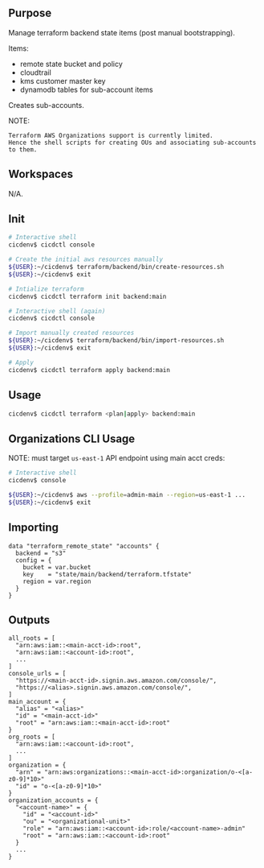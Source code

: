 ## Purpose
Manage terraform backend state items (post manual bootstrapping).

Items:
* remote state bucket and policy
* cloudtrail
* kms customer master key
* dynamodb tables for sub-account items

Creates sub-accounts.

NOTE: 
```
Terraform AWS Organizations support is currently limited.
Hence the shell scripts for creating OUs and associating sub-accounts to them.
```

## Workspaces
N/A.

## Init
```bash
# Interactive shell
cicdenv$ cicdctl console

# Create the initial aws resources manually
${USER}:~/cicdenv$ terraform/backend/bin/create-resources.sh
${USER}:~/cicdenv$ exit

# Intialize terraform
cicdenv$ cicdctl terraform init backend:main

# Interactive shell (again)
cicdenv$ cicdctl console

# Import manually created resources
${USER}:~/cicdenv$ terraform/backend/bin/import-resources.sh
${USER}:~/cicdenv$ exit

# Apply
cicdenv$ cicdctl terraform apply backend:main
```

## Usage
```bash
cicdenv$ cicdctl terraform <plan|apply> backend:main
```

## Organizations CLI Usage
NOTE: must target `us-east-1` API endpoint using main acct creds:
```bash
# Interactive shell
cicdenv$ console

${USER}:~/cicdenv$ aws --profile=admin-main --region=us-east-1 ...
${USER}:~/cicdenv$ exit
```

## Importing
```hcl
data "terraform_remote_state" "accounts" {
  backend = "s3"
  config = {
    bucket = var.bucket
    key    = "state/main/backend/terraform.tfstate"
    region = var.region
  }
}
```

## Outputs
```hcl
all_roots = [
  "arn:aws:iam::<main-acct-id>:root",
  "arn:aws:iam::<account-id>:root",
  ...
]
console_urls = [
  "https://<main-acct-id>.signin.aws.amazon.com/console/",
  "https://<alias>.signin.aws.amazon.com/console/",
]
main_account = {
  "alias" = "<alias>"
  "id" = "<main-acct-id>"
  "root" = "arn:aws:iam::<main-acct-id>:root"
}
org_roots = [
  "arn:aws:iam::<account-id>:root",
  ...
]
organization = {
  "arn" = "arn:aws:organizations::<main-acct-id>:organization/o-<[a-z0-9]*10>"
  "id" = "o-<[a-z0-9]*10>"
}
organization_accounts = {
  "<account-name>" = {
    "id" = "<account-id>"
    "ou" = "<organizational-unit>"
    "role" = "arn:aws:iam::<account-id>:role/<account-name>-admin"
    "root" = "arn:aws:iam::<account-id>:root"
  }
  ...
}
```
